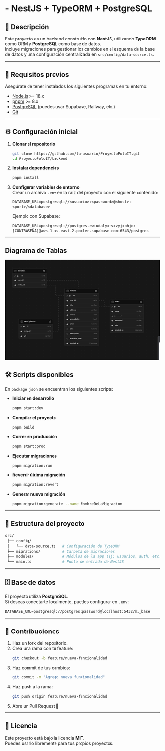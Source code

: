 #  - NestJS + TypeORM + PostgreSQL

## 📌 Descripción
Este proyecto es un backend construido con **NestJS**, utilizando **TypeORM** como ORM y **PostgreSQL** como base de datos.  
Incluye migraciones para gestionar los cambios en el esquema de la base de datos y una configuración centralizada en `src/config/data-source.ts`.

---

## 🚀 Requisitos previos
Asegúrate de tener instalados los siguientes programas en tu entorno:

- [Node.js](https://nodejs.org/) >= 18.x
- [pnpm](https://pnpm.io/) >= 8.x
- [PostgreSQL](https://www.postgresql.org/) (puedes usar Supabase, Railway, etc.)
- [Git](https://git-scm.com/)

---

## ⚙️ Configuración inicial

1. **Clonar el repositorio**
   ```bash
   git clone https://github.com/tu-usuario/ProyectoPoloIT.git
   cd ProyectoPoloIT/backend
   ```

2. **Instalar dependencias**
   ```bash
   pnpm install
   ```

3. **Configurar variables de entorno**  
   Crear un archivo `.env` en la raíz del proyecto con el siguiente contenido:

   ```env
   DATABASE_URL=postgresql://<usuario>:<password>@<host>:<port>/<database>
   ```

   Ejemplo con Supabase:
   ```env
   DATABASE_URL=postgresql://postgres.rwiudalyxtvxvyjxohjo:[CONTRASEÑA]@aws-1-us-east-2.pooler.supabase.com:6543/postgres
   ```

---
## Diagrama de Tablas

![Diagrama de Tablas](../docs/diagram.png)

## 🛠️ Scripts disponibles

En `package.json` se encuentran los siguientes scripts:

- **Iniciar en desarrollo**
  ```bash
  pnpm start:dev
  ```

- **Compilar el proyecto**
  ```bash
  pnpm build
  ```

- **Correr en producción**
  ```bash
  pnpm start:prod
  ```

- **Ejecutar migraciones**
  ```bash
  pnpm migration:run
  ```

- **Revertir última migración**
  ```bash
  pnpm migration:revert
  ```

- **Generar nueva migración**
  ```bash
  pnpm migration:generate --name NombreDeLaMigracion
  ```

---

## 📂 Estructura del proyecto

```bash
src/
 ├── config/
 │   └── data-source.ts   # Configuración de TypeORM
 ├── migrations/          # Carpeta de migraciones
 ├── modules/             # Módulos de la app (ej: usuarios, auth, etc.)
 └── main.ts              # Punto de entrada de NestJS
```

---

## 🗄️ Base de datos
El proyecto utiliza **PostgreSQL**.  
Si deseas conectarte localmente, puedes configurar en `.env`:

```env
DATABASE_URL=postgresql://postgres:password@localhost:5432/mi_base
```

---

## 🤝 Contribuciones
1. Haz un fork del repositorio.
2. Crea una rama con tu feature:
   ```bash
   git checkout -b feature/nueva-funcionalidad
   ```
3. Haz commit de tus cambios:
   ```bash
   git commit -m "Agrego nueva funcionalidad"
   ```
4. Haz push a la rama:
   ```bash
   git push origin feature/nueva-funcionalidad
   ```
5. Abre un Pull Request 🚀

---

## 📜 Licencia
Este proyecto está bajo la licencia **MIT**.  
Puedes usarlo libremente para tus propios proyectos.
